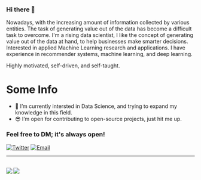 ### Hi there 👋

Nowadays, with the increasing amount of information collected by various entities. The task of generating value out of the data has become a difficult task to overcome. I'm a rising data scientist, I like the concept of generating value out of the data at hand, to help businesses make smarter decisions.  Interested in applied Machine Learning research and applications. I have experience in recommender systems, machine learning, and deep learning. 

Highly motivated, self-driven, and self-taught.


# Some Info
- 🌱 I’m currently intersted in Data Science, and trying to expand my knowledge in this field.
- 😎 I’m open for contributing to open-source projects, just hit me up.


### Feel free to DM; it's always open!
[![Twitter](https://img.shields.io/badge/Twitter-252422.svg?style=for-the-badge&logo=twitter)](https://twitter.com/abdulmajedmarek)
[![Email](https://img.shields.io/badge/Email-252422.svg?style=for-the-badge&logo=gmail)](mailto:p.sw@windowslive.com)<br>

<hr><br>
<img align="left" src="https://github-readme-stats.vercel.app/api?username=creativeself0&theme=radical&show_icons=true"/>
<img align="top" src="https://github-readme-stats.vercel.app/api/top-langs/?username=creativeself0&theme=tokyonight"/>






 
